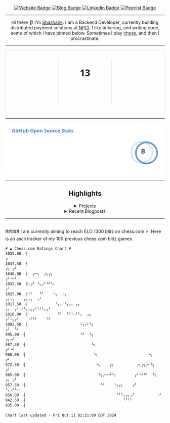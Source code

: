 <div align="center"><p><a href="https://ssnk.in"><img src="https://img.shields.io/badge/-Website-3B7EBF?style=for-the-badge&amp;logo=amp&amp;logoColor=white" alt="Website Badge"></a> <a href="https://hashnode.ssnk.in"><img src="https://img.shields.io/badge/-Blog-3B7EBF?style=for-the-badge&amp;logo=Hashnode&amp;logoColor=white" alt="Blog Badge"></a> <a href="https://linkedin.com/in/shashank-priyadarshi"><img src="https://img.shields.io/badge/-LinkedIn-3B7EBF?style=for-the-badge&amp;logo=Linkedin&amp;logoColor=white" alt="Linkedin Badge"></a> <a href="https://peerlist.io/shasha"><img src="https://img.shields.io/badge/-PeerList-3B7EBF?style=for-the-badge&amp;logo=Peerlist&amp;logoColor=white" alt="Peerlist Badge"/></a></p><hr><p>Hi there 👋! I'm <a href="https://ssnk.in">Shashank</a>. I am a Backend Developer, currently building distributed payment solutions at <a href="https://npci.org.in">NPCI</a>. I like tinkering, and writing code, some of which I have pinned below. Sometimes I play <a href="https://www.chess.com/member/ttefabob">chess</a>, and then I procrastinate.</p><hr><p><img src="./assets/images/streak_stats.svg"/></p><hr><p><img src="./assets/images/open_source_stats.svg"/></p><hr><h2>Highlights</h2><details><summary>Projects</summary><br /><ul><li><a href="https://github.com/shashank-priyadarshi/portfolio-core-ui" target="_blank" rel="noopener noreferrer">portfolio-core-ui</a> Last Updated : 2024-10-10</li><li><a href="https://github.com/shashank-priyadarshi/projects" target="_blank" rel="noopener noreferrer">projects</a> Last Updated : 2024-10-10</li><li><a href="https://github.com/shashank-priyadarshi/utils" target="_blank" rel="noopener noreferrer">utils</a> Last Updated : 2024-10-07</li><li><a href="https://github.com/shashank-priyadarshi/dice" target="_blank" rel="noopener noreferrer">dice</a> Last Updated : 2024-10-03</li><li><a href="https://github.com/shashank-priyadarshi/doctl" target="_blank" rel="noopener noreferrer">doctl</a> Last Updated : 2024-09-30</li></ul></details><details><summary>Recent Blogposts</summary><br /><ul><li><a href="https://hashnode.ssnk.in/traffic-light-simulator-in-angular-2023" target="_blank" rel="noopener noreferrer">Traffic Light Simulator in Angular</a> Published : 2023-09-16</li><li><a href="https://hashnode.ssnk.in/oop-in-go-interfaces" target="_blank" rel="noopener noreferrer">OOP in Go: Interfaces</a> Published : 2023-03-04</li><li><a href="https://hashnode.ssnk.in/oop-in-go-structs" target="_blank" rel="noopener noreferrer">OOP in Go: Structs</a> Published : 2023-02-24</li></ul></details><hr></div></br>##### I am currently aiming to reach ELO 1300 blitz on chess.com ⚡. Here is an ascii tracker of my 100 previous chess.com blitz games.
  
  
  ```
# ♟︎ Chess.com Ratings Chart #
 1055.00  ┤                                                                                                  ╭
 1047.50  ┤                                                                                              ╭╮ ╭╯
 1040.00  ┤  ╭─╮  ╭╮╭╮                                                                                  ╭╯╰─╯
 1032.50  ┼╮╭╯ ╰╮╭╯╰╯╰╮                                                                                ╭╯
 1025.00  ┤╰╯   ╰╯    ╰╮  ╭╮                                                            ╭╮╭╮    ╭╮╭╮  ╭╯
 1017.50  ┤            ╰╮╭╯╰╮╭╮ ╭╮                                                 ╭╮  ╭╯╰╯╰╮╭╮╭╯╰╯╰╮╭╯
 1010.00  ┤             ╰╯  ╰╯╰─╯╰╮  ╭╮                                           ╭╯╰╮╭╯    ╰╯╰╯    ╰╯
 1002.50  ┤                       ╰╮╭╯╰╮                                         ╭╯  ╰╯
  995.00  ┤                        ╰╯  ╰╮                                     ╭╮╭╯
  987.50  ┤                             ╰╮                                   ╭╯╰╯
  980.00  ┤                              ╰╮                      ╭╮         ╭╯
  972.50  ┤                               ╰╮    ╭╮          ╭╮╭╮╭╯╰╮       ╭╯
  965.00  ┤                                ╰╮╭──╯╰╮        ╭╯╰╯╰╯  ╰╮  ╭╮ ╭╯
  957.50  ┤                                 ╰╯    ╰╮╭╮    ╭╯        ╰╮╭╯╰─╯
  950.00  ┤                                        ╰╯╰╮╭╮╭╯          ╰╯
  942.50  ┤                                           ╰╯╰╯
  935.00  ┤

Chart last updated - Fri Oct 11 02:21:09 EDT 2024  
  ```
  
